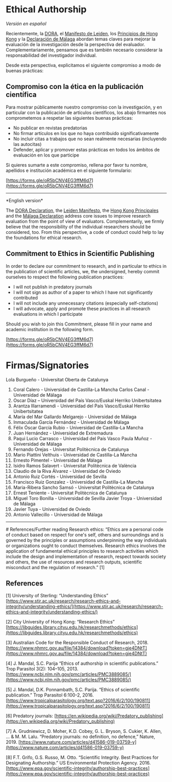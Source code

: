 # Ethical Authorship

*Versión en español*

Recientemente, la [DORA](https://sfdora.org/), el [Manifesto de Leiden](http://www.leidenmanifesto.org/), los [Principios de Hong Kong](https://osf.io/m9abx/) y la [Declaración de Málaga](https://declaracionmalaga2020.github.io/) abordan temas claves para mejorar la evaluación de la investigación desde la perspectiva del evaluador. Complementariamente, pensamos que es también necesario considerar la responsabilidad del investigador individual.

Desde esta perspectiva, explicitamos el siguiente compromiso a modo de buenas prácticas:

## Compromiso con la ética en la publicación científica

Para mostrar públicamente nuestro compromiso con la investigación, y en particular con la publicación de artículos científicos, los abajo firmantes nos comprometemos a respetar las siguientes buenas prácticas:

- No publicar en revistas predatorias
- No firmar artículos en los que no haya contribuido significativamente
- No incluir citas a trabajos que no sean realmente necesarias (incluyendo las autocitas)
- Defender, aplicar y promover estas prácticas en todos los ámbitos de evaluación en los que participe

Si quieres sumarte a este compromiso, rellena por favor tu nombre, apellidos e institución académica en el siguiente formulario:

[https://forms.gle/oR5bCNV4EG3ffM6d7](https://forms.gle/oR5bCNV4EG3ffM6d7)

<hr>
*English version*

The [DORA Declaration](https://sfdora.org/), the [Leiden Manifesto](http://www.leidenmanifesto.org/), the [Hong Kong Principales](https://osf.io/m9abx/) and the [Málaga Declaration](https://declaracionmalaga2020.github.io/) address core issues to improve research evaluation from the point of view of evaluators. Complementarily, we firmly believe that the responsibility of the individual researchers should be considered, too. 
From this perspective, a code of conduct could help to lay the foundations for ethical research. 

## Commitment to Ethics in Scientific Publishing

In order to declare our commitment to research, and in particular to ethics in the publication of scientific articles, we, the undersigned, hereby commit ourselves to respect the following publication practices:

- I will not publish in predatory journals
- I will not sign as author of a paper to which I have not significantly contributed
- I will not include any unnecessary citations (especially self-citations)
- I will advocate, apply and promote these practices in all research evaluations in which I participate

Should you wish to join this Commitment, please fill in your name and academic institution in the following form.

[https://forms.gle/oR5bCNV4EG3ffM6d7](https://forms.gle/oR5bCNV4EG3ffM6d7) 

# Firmas/Signatories

Lola Burgueño - Universitat Oberta de Catalunya
 1.  Coral Calero - Universidad de Castilla-La Mancha
Carlos Canal - Universidad de Málaga
 2.  Oscar Díaz – Universidad del País Vasco/Euskal Herriko Unibertsitatea
 3.  Arantza Illarramendi - Universidad del País Vasco/Euskal Herriko Unibertsitatea
 4.  María del Mar Gallardo Melgarejo - Universidad de Málaga
 5.  Inmaculada García Fernández - Universidad de Málaga
 6.  Félix Óscar García Rubio - Universidad de Castilla-La Mancha
 7.  Juan Hernández - Universidad de Extremadura
 8.  Paqui Lucio Carrasco - Universidad del País Vasco
Paula Muñoz - Universidad de Málaga
 9.  Fernando Orejas - Universitat Politècnica de Catalunya
10.  Mario Piattini Velthuis - Universidad de Castilla-La Mancha
11.  Ernesto Pimentel - Universidad de Málaga
12.  Isidro Ramos Salavert - Universitat Politècnica de València
13.  Claudio de la Riva Álvarez - Universidad de Oviedo
14.  Antonio Ruiz Cortés - Universidad de Sevilla
15.  Francisco Ruiz Gonzalez - Universidad de Castilla-La Mancha
16.  Maria-Ribera Sancho Samsó - Universitat Politècnica de Catalunya
17.  Ernest Teniente - Universitat Politècnica de Catalunya
18.  Miguel Toro Bonilla - Universidad de Sevilla
Javier Troya - Universidad de Málaga
19.  Javier Tuya - Universidad de Oviedo
20.  Antonio Vallecillo - Universidad de Málaga


<hr>
# References/Further reading
Research ethics: “Ethics are a personal code of conduct based on respect for one's self, others and surroundings and is governed by the principles or assumptions underpinning the way individuals or organizations ought to conduct themselves. Research ethics involves the application of fundamental ethical principles to research activities which include the design and implementation of research, respect towards society and others, the use of resources and research outputs, scientific misconduct and the regulation of research.” [1]

## References

[1] University of Sterling: “Understanding Ethics” [https://www.stir.ac.uk/research/research-ethics-and-integrity/understanding-ethics/](https://www.stir.ac.uk/research/research-ethics-and-integrity/understanding-ethics/)
 
[2] City University of Hong Kong: “Research Ethics” [https://libguides.library.cityu.edu.hk/researchmethods/ethics](https://libguides.library.cityu.edu.hk/researchmethods/ethics)
 
[3] Australian Code for the Responsible Conduct of Research, 2018. [https://www.nhmrc.gov.au/file/14384/download?token=gje4DNtT](https://www.nhmrc.gov.au/file/14384/download?token=gje4DNtT)
 
[4] J. Mandal, S.C. Parija “Ethics of authorship in scientific publications.” Trop Parasitol 3(2): 104–105, 2013. [https://www.ncbi.nlm.nih.gov/pmc/articles/PMC3889085/](https://www.ncbi.nlm.nih.gov/pmc/articles/PMC3889085/) 
 
[5] J. Mandal, D.K. Ponnambath, S.C. Parija. “Ethics of scientific publication.” Trop Parasitol 6:100-2, 2016. [https://www.tropicalparasitology.org/text.asp?2016/6/2/100/190811](https://www.tropicalparasitology.org/text.asp?2016/6/2/100/190811)
 
[6] Predatory journals: [https://en.wikipedia.org/wiki/Predatory_publishing](https://en.wikipedia.org/wiki/Predatory_publishing)

[7] A. Grudniewicz, D. Moher, K.D. Cobey, G. L. Bryson, S. Cukier, K. Allen, ... & M. M. Lalu. “Predatory journals: no definition, no defence,” Nature, 2019. [https://www.nature.com/articles/d41586-019-03759-y](https://www.nature.com/articles/d41586-019-03759-y)

[8] F.T. Grifo, G.S. Russo, M. Otto. “Scientific Integrity. Best Practices for Designating Authorship.” US Environmental Protection Agency. 2016. [https://www.epa.gov/scientific-integrity/authorship-best-practices](https://www.epa.gov/scientific-integrity/authorship-best-practices) 

